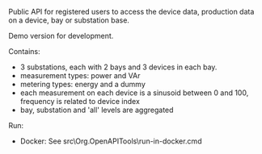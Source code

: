 Public API for registered users to access the device data, production data on a device, bay or substation base.

Demo version for development.

Contains: 
- 3 substations, each with 2 bays and 3 devices in each bay.
- measurement types: power and VAr
- metering types: energy and a dummy
- each measurement on each device is a sinusoid between 0 and 100, frequency is related to device index 
- bay, substation and 'all' levels are aggregated

Run:
- Docker:
See src\Org.OpenAPITools\run-in-docker.cmd 
